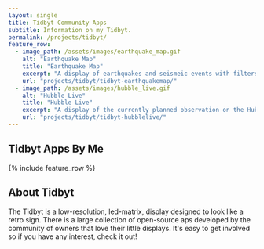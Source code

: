 ```yaml
---
layout: single
title: Tidbyt Community Apps
subtitle: Information on my Tidbyt.
permalink: /projects/tidbyt/
feature_row:
  - image_path: /assets/images/earthquake_map.gif
    alt: "Earthquake Map"
    title: "Earthquake Map"
    excerpt: "A display of earthquakes and seismeic events with filters for magnitude, time, and types."
    url: "projects/tidbyt/tidbyt-earthquakemap/"
  - image_path: /assets/images/hubble_live.gif
    alt: "Hubble Live"
    title: "Hubble Live"
    excerpt: "A display of the currently planned observation on the Hubble Space Telescope."
    url: "projects/tidbyt/tidbyt-hubblelive/"
---
```


Tidbyt Apps By Me
-----------------

{% include feature_row %}

About Tidbyt
------------

The Tidbyt is a low-resolution, led-matrix, display designed to look like a 
retro sign. There is a large collection of open-source aps developed by the 
community of owners that love their little displays. It's easy to get involved 
so if you have any interest, check it out!

[tidbyt]: https://tidbyt.com/ "Tidbyt Home"